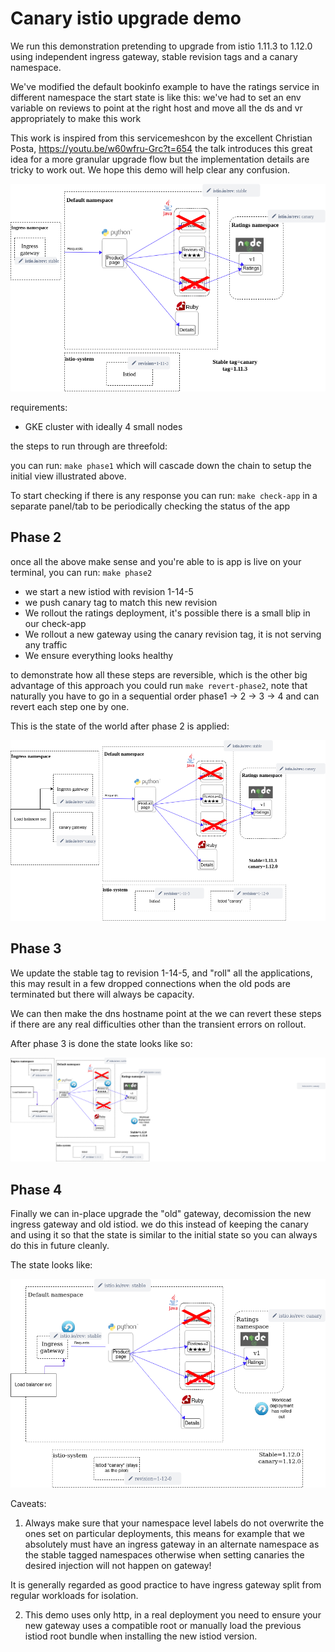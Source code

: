 # Canary istio upgrade demo

We run this demonstration pretending to upgrade from istio 1.11.3 to 1.12.0 using 
independent ingress gateway, stable revision tags and a canary namespace.

We've modified the default bookinfo example to have the ratings service in different namespace
the start state is like this:
we've had to set an env variable on reviews to point at the right host and move all the ds and vr appropriately
to make this work

This work is inspired from this servicemeshcon by the excellent Christian Posta,
https://youtu.be/w60wfru-Grc?t=654 the talk introduces this great idea for a more granular upgrade flow
but the implementation details are tricky to work out. We hope this demo will help clear any confusion.

![bookinfo setup](bookinfo-ns-setup.png)

requirements:
- GKE cluster with ideally 4 small nodes

the steps to run through are threefold:

you can run:
`make phase1` which will cascade down the chain to setup the initial view illustrated above.

To start checking if there is any response you can run:
`make check-app` in a separate panel/tab to be periodically checking the status of the app

## Phase 2

once all the above make sense and you're able to is app is live on your terminal, you can run:
`make phase2`

- we start a new istiod with revision 1-14-5
- we push canary tag to match this new revision
- We rollout the ratings deployment, it's possible there is a small blip in our check-app
- We rollout a new gateway using the canary revision tag, it is not serving any traffic
- We ensure everything looks healthy

to demonstrate how all these steps are reversible, which is the other big advantage of this approach
you could run
`make revert-phase2`, note that naturally you have to go in a sequential order phase1 -> 2 -> 3 -> 4
and can revert each step one by one.

This is the state of the world after phase 2 is applied:

![bookinfo setup](bookinfo-phase2.png)


## Phase 3

We update the stable tag to revision 1-14-5, and "roll" all the applications,
this may result in a few dropped connections when the old pods are terminated but there will always be capacity.

We can then make the dns hostname point at the 
we can revert these steps if there are any real difficulties other than the transient errors on rollout.

After phase 3 is done the state looks like so:

![bookinfo setup](bookinfo-phase3.png)

## Phase 4

Finally we can in-place upgrade the "old" gateway, decomission the new ingress gateway and old istiod.
we do this instead of keeping the canary and using it so that the state is similar to the initial state so 
you can always do this in future cleanly.

The state looks like:

![bookinfo setup](bookinfo-phase4.png)


Caveats:

1) Always make sure that your namespace level labels do not overwrite the ones set on particular deployments,
this means for example that we absolutely must have an ingress gateway in an alternate namespace as the stable tagged namespaces
otherwise when setting canaries the desired injection will not happen on gateway!

It is generally regarded as good practice to have ingress gateway split from regular workloads for isolation.

2) This demo uses only http, in a real deployment you need to ensure your new gateway uses a compatible root or manually
load the previous istiod root bundle when installing the new istiod version.
